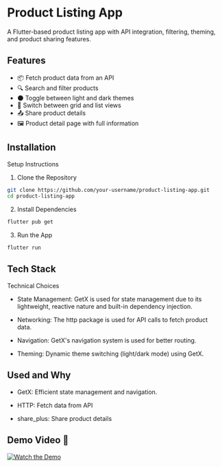 
# Product Listing App

A Flutter-based product listing app with API integration, filtering, theming, and product sharing features.


## Features

- 📦 Fetch product data from an API
- 🔍 Search and filter products
- 🌑 Toggle between light and dark themes
- 🔄 Switch between grid and list views
- 📤 Share product details
- 🖼️ Product detail page with full information


## Installation

Setup Instructions

1. Clone the Repository

```bash
git clone https://github.com/your-username/product-listing-app.git  
cd product-listing-app 
```

2. Install Dependencies

```bash
flutter pub get  
```

3. Run the App

```bash
flutter run 
```
    
## Tech Stack

Technical Choices

- State Management: GetX is used for state management due to its lightweight, reactive nature and built-in dependency injection.

- Networking: The http package is used for API calls to fetch product data.

- Navigation: GetX's navigation system is used for better routing.

- Theming: Dynamic theme switching (light/dark mode) using GetX.


## Used and Why

- GetX: Efficient state management and navigation.

- HTTP: Fetch data from API

- share_plus: Share product details
## Demo Video 🎥  
[![Watch the Demo](https://img.youtube.com/vi/YOUR_VIDEO_ID/0.jpg)](https://drive.google.com/file/d/19GMAnv2n3ebeyyN1kQOxNgVpF7b_APh0/view?usp=drive_link)

